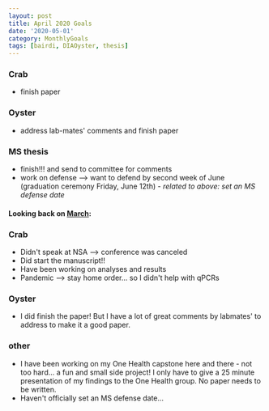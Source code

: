 ```yaml
---
layout: post
title: April 2020 Goals
date: '2020-05-01'
category: MonthlyGoals
tags: [bairdi, DIAOyster, thesis]
---
```


### Crab
- finish paper

### Oyster
- address lab-mates' comments and finish paper

### MS thesis
- finish!!! and send to committee for comments
- work on defense --> want to defend by second week of June (graduation ceremony Friday, June 12th)
      - _related to above: set an MS defense date_

#### Looking back on [March](https://grace-ac.github.io/march-goals/): 

### Crab
- Didn't speak at NSA --> conference was canceled
- Did start the manuscript!! 
- Have been working on analyses and results 
- Pandemic --> stay home order... so I didn't help with qPCRs 

### Oyster
- I did finish the paper! But I have a lot of great comments by labmates' to address to make it a good paper. 

### other
- I have been working on my One Health capstone here and there - not too hard... a fun and small side project! I only have to give a 25 minute presentation of my findings to the One Health group. No paper needs to be written. 
- Haven't officially set an MS defense date... 

